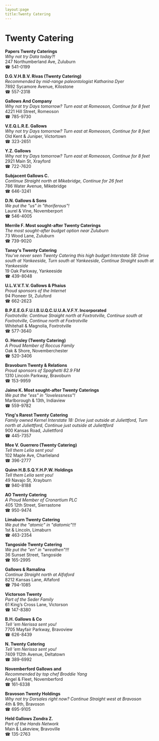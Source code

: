 ```yaml
---
layout:page
title:Twenty Catering
---
```

# Twenty Catering

**Papers Twenty Caterings**  
_Why not try Data today?!_  
247 Northumberland Ave, Zuluburn  
☎ 541-0199



**D.G.V.H.B.V. Rivas (Twenty Catering)**  
_Recommended by mid-range paleontologist Katharina Dyer_  
7892 Sycamore Avenue, Kilostone  
☎ 557-2318



**Gallows And Company**  
_Why not try Days tomorrow? 
Turn east at Romeoson, Continue for 8 feet_  
4221 Hill Street, Romeoson  
☎ 785-9730



**V.E.Q.L.R.E. Gallows**  
_Why not try Days tomorrow? 
Turn east at Romeoson, Continue for 8 feet_  
Old Kent & Juniper, Victortown  
☎ 323-2651



**Y.Z. Gallows**  
_Why not try Days tomorrow? 
Turn east at Romeoson, Continue for 8 feet_  
2921 Main St, Xrayford  
☎ 722-7620



**Subjacent Gallows C.**  
_Continue Straight north at Mikebridge, Continue for 26 feet_  
786 Water Avenue, Mikebridge  
☎ 646-3241



**D.N. Gallows & Sons**  
_We put the "us" in "thoriferous"!_  
Laurel & Vine, Novemberport  
☎ 546-4005



**Merrile F. Most sought-after Twenty Caterings**  
_The most sought-after budget option near Zuluburn_  
73 Wood Lane, Zuluburn  
☎ 739-9020



**Tansy's Twenty Catering**  
_You've never seen Twenty Catering this high budget 
Interstate 58: Drive south at Yankeeside, Turn south at Yankeeside, Continue Straight south at Yankeeside_  
19 Oak Parkway, Yankeeside  
☎ 439-8048



**U.L.V.V.T.V. Gallows & Phaius**  
_Proud sponsors of the Internet_  
94 Pioneer St, Zuluford  
☎ 662-2623



**B.P.E.E.G.F.U.I.B.U.Q.C.U.U.A.V.F.Y. Incorporated**  
_Foxtrotville: Continue Straight north at Foxtrotville, Continue south at Foxtrotville, Continue north at Foxtrotville_  
Whitehall & Magnolia, Foxtrotville  
☎ 577-3640



**G. Hensley (Twenty Catering)**  
_A Proud Member of Roccus Family_  
Oak & Shore, Novemberchester  
☎ 520-3406



**Bravoburn Twenty & Relations**  
_Proud sponsors of Spaghetti 82.9 FM_  
1310 Lincoln Parkway, Bravoburn  
☎ 153-9959



**Jaime K. Most sought-after Twenty Caterings**  
_We put the "ess" in "lovelessness"!_  
Marlborough & 13th, Indiaview  
☎ 559-9782



**Ying's Rarest Twenty Catering**  
_Family owned Kernel 
Interstate 18: Drive just outside at Juliettford, Turn north at Juliettford, Continue just outside at Juliettford_  
900 Kansas Road, Juliettford  
☎ 445-7357



**Mee V. Guerrero (Twenty Catering)**  
_Tell them Lelia sent you!_  
102 Maple Ave, Charlieland  
☎ 396-2777



**Quinn H.B.S.Q.Y.H.P.W. Holdings**  
_Tell them Lelia sent you!_  
49 Navajo St, Xrayburn  
☎ 940-8188



**AO Twenty Catering**  
_A Proud Member of Cronartium PLC_  
405 12th Street, Sierrastone  
☎ 950-9474



**Limaburn Twenty Catering**  
_We put the "atomic" in "diatomic"!!!_  
1st & Lincoln, Limaburn  
☎ 463-2354



**Tangoside Twenty Catering**  
_We put the "en" in "wreathen"!!!_  
36 Sunset Street, Tangoside  
☎ 165-2995



**Gallows & Ramalina**  
_Continue Straight north at Alfaford_  
8212 Kansas Lane, Alfaford  
☎ 794-1085



**Victorson Twenty**  
_Part of the Seder Family_  
61 King’s Cross Lane, Victorson  
☎ 147-8380



**B.H. Gallows & Co**  
_Tell 'em Nerissa sent you!_  
7705 Mayfair Parkway, Bravoview  
☎ 626-8439



**N. Twenty Catering**  
_Tell 'em Nerissa sent you!_  
7409 112th Avenue, Deltatown  
☎ 389-6992



**Novemberford Gallows and**  
_Recommended by top chef Broddie Yang_  
Angel & Fleet, Novemberford  
☎ 161-6338



**Bravoson Twenty Holdings**  
_Why not try Dorsales right now? 
Continue Straight west at Bravoson_  
4th & 9th, Bravoson  
☎ 695-9105



**Held Gallows Zondra Z.**  
_Part of the Hands Network_  
Main & Lakeview, Bravoville  
☎ 135-2763



